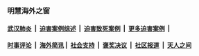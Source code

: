 
### 明慧海外之窗

####  [武汉肺炎](indexes/365.md?t=04122100) &nbsp;|&nbsp;  [迫害案例综述](indexes/328.md?t=04122100) &nbsp;|&nbsp; [迫害致死案例](indexes/277.md?t=04122100)  &nbsp;|&nbsp; [更多迫害案例](indexes/81.md?t=04122100)  &nbsp;|&nbsp; 
####  [时事评论](indexes/19.md?t=04122100) &nbsp;|&nbsp; [海外简讯](indexes/245.md?t=04122100)&nbsp;|&nbsp;  [社会支持](indexes/140.md?t=04122100) &nbsp;|&nbsp; [褒奖决议](indexes/282.md?t=04122100) &nbsp;|&nbsp; [社区报道](indexes/91.md?t=04122100)  &nbsp;|&nbsp; [天人之间](indexes/78.md?t=04122100) 

